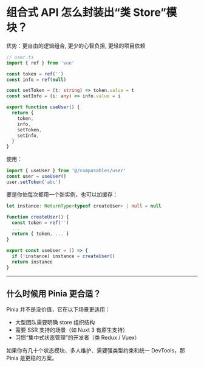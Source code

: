 # 组合式 API 怎么封装出“类 Store”模块？
优势：更自由的逻辑组合, 更少的心智负担, 更轻的项目依赖
```ts
// user.ts
import { ref } from 'vue'

const token = ref('')
const info = ref(null)

const setToken = (t: string) => token.value = t
const setInfo = (i: any) => info.value = i

export function useUser() {
  return {
    token,
    info,
    setToken,
    setInfo,
  }
}
```
使用：
```ts
import { useUser } from '@/composables/user'
const user = useUser()
user.setToken('abc')
```

要是你怕每次都用一个新实例，也可以加缓存：
```ts
let instance: ReturnType<typeof createUser> | null = null

function createUser() {
  const token = ref('')
  ...
  return { token, ... }
}

export const useUser = () => {
  if (!instance) instance = createUser()
  return instance
}
```

---

## 什么时候用 Pinia 更合适？
Pinia 并不是没价值，它在以下场景更适用：
- 大型团队需要明确 store 组织结构
- 需要 SSR 支持的场景（如 Nuxt 3 有原生支持）
- 习惯“集中式状态管理”的开发者（类 Redux / Vuex）

如果你有几十个状态模块、多人维护、需要强类型约束和统一 DevTools，那 Pinia 是更稳的方案。

